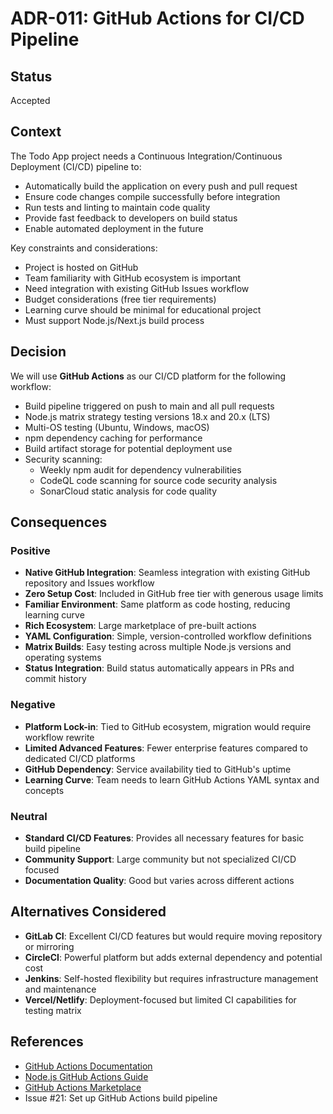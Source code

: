 # ADR-011: GitHub Actions for CI/CD Pipeline

## Status

Accepted

## Context

The Todo App project needs a Continuous Integration/Continuous Deployment (CI/CD) pipeline to:

- Automatically build the application on every push and pull request
- Ensure code changes compile successfully before integration
- Run tests and linting to maintain code quality
- Provide fast feedback to developers on build status
- Enable automated deployment in the future

Key constraints and considerations:

- Project is hosted on GitHub
- Team familiarity with GitHub ecosystem is important
- Need integration with existing GitHub Issues workflow
- Budget considerations (free tier requirements)
- Learning curve should be minimal for educational project
- Must support Node.js/Next.js build process

## Decision

We will use **GitHub Actions** as our CI/CD platform for the following workflow:

- Build pipeline triggered on push to main and all pull requests
- Node.js matrix strategy testing versions 18.x and 20.x (LTS)
- Multi-OS testing (Ubuntu, Windows, macOS)
- npm dependency caching for performance
- Build artifact storage for potential deployment use
- Security scanning:
  - Weekly npm audit for dependency vulnerabilities
  - CodeQL code scanning for source code security analysis
  - SonarCloud static analysis for code quality

## Consequences

### Positive

- **Native GitHub Integration**: Seamless integration with existing GitHub repository and Issues workflow
- **Zero Setup Cost**: Included in GitHub free tier with generous usage limits
- **Familiar Environment**: Same platform as code hosting, reducing learning curve
- **Rich Ecosystem**: Large marketplace of pre-built actions
- **YAML Configuration**: Simple, version-controlled workflow definitions
- **Matrix Builds**: Easy testing across multiple Node.js versions and operating systems
- **Status Integration**: Build status automatically appears in PRs and commit history

### Negative

- **Platform Lock-in**: Tied to GitHub ecosystem, migration would require workflow rewrite
- **Limited Advanced Features**: Fewer enterprise features compared to dedicated CI/CD platforms
- **GitHub Dependency**: Service availability tied to GitHub's uptime
- **Learning Curve**: Team needs to learn GitHub Actions YAML syntax and concepts

### Neutral

- **Standard CI/CD Features**: Provides all necessary features for basic build pipeline
- **Community Support**: Large community but not specialized CI/CD focused
- **Documentation Quality**: Good but varies across different actions

## Alternatives Considered

- **GitLab CI**: Excellent CI/CD features but would require moving repository or mirroring
- **CircleCI**: Powerful platform but adds external dependency and potential cost
- **Jenkins**: Self-hosted flexibility but requires infrastructure management and maintenance
- **Vercel/Netlify**: Deployment-focused but limited CI capabilities for testing matrix

## References

- [GitHub Actions Documentation](https://docs.github.com/en/actions)
- [Node.js GitHub Actions Guide](https://docs.github.com/en/actions/automating-builds-and-tests/building-and-testing-nodejs)
- [GitHub Actions Marketplace](https://github.com/marketplace?type=actions)
- Issue #21: Set up GitHub Actions build pipeline
